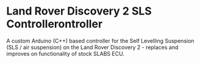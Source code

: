 # Land Rover Discovery 2 SLS Controllerontroller
A custom Arduino (C++) based controller for the Self Levelling Suspension (SLS / air suspension) on the Land Rover Discovery 2 - replaces and improves on functionality of stock SLABS ECU.
